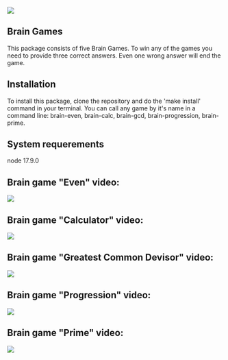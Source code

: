 <a href="https://codeclimate.com/github/AnnaYellow/frontend-project-lvl1/maintainability"><img src="https://api.codeclimate.com/v1/badges/16e0fff382180952591d/maintainability" /></a>

<h2>Brain Games</h2>

<p>This package consists of five Brain Games. To win any of the games you need to provide three correct answers. Even one wrong answer will end the game.</p>

<h2>Installation</h2>

<p>To install this package, clone the repository and do the 'make install' command in your terminal. You can call any game by it's name in a command line: brain-even, brain-calc, brain-gcd, brain-progression, brain-prime.</p>

<h2>System requerements</h2>

<p>node 17.9.0

<h2>Brain game "Even" video:</h2> <a href="https://asciinema.org/a/516431" target="_blank"><img src="https://asciinema.org/a/516431.svg" /></a>

<h2>Brain game "Calculator" video:</h2> <a href="https://asciinema.org/a/517145" target="_blank"><img src="https://asciinema.org/a/517145.svg" /></a>

<h2>Brain game "Greatest Common Devisor" video:</h2> <a href="https://asciinema.org/a/517583" target="_blank"><img src="https://asciinema.org/a/517583.svg" /></a>

<h2>Brain game "Progression" video:</h2> <a href="https://asciinema.org/a/517804" target="_blank"><img src="https://asciinema.org/a/517804.svg" /></a>

<h2>Brain game "Prime" video:</h2> <a href="https://asciinema.org/a/517912" target="_blank"><img src="https://asciinema.org/a/517912.svg" /></a>
